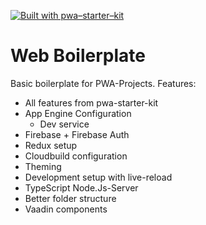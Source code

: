 [![Built with pwa–starter–kit](https://img.shields.io/badge/built_with-pwa–starter–kit_-blue.svg)](https://github.com/Polymer/pwa-starter-kit 'Built with pwa–starter–kit')

# Web Boilerplate

Basic boilerplate for PWA-Projects. Features:

- All features from pwa-starter-kit
- App Engine Configuration
  - Dev service
- Firebase + Firebase Auth
- Redux setup
- Cloudbuild configuration
- Theming
- Development setup with live-reload
- TypeScript Node.Js-Server
- Better folder structure
- Vaadin components